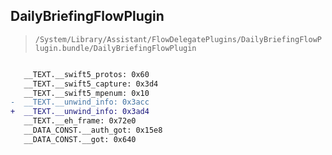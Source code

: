 ## DailyBriefingFlowPlugin

> `/System/Library/Assistant/FlowDelegatePlugins/DailyBriefingFlowPlugin.bundle/DailyBriefingFlowPlugin`

```diff

   __TEXT.__swift5_protos: 0x60
   __TEXT.__swift5_capture: 0x3d4
   __TEXT.__swift5_mpenum: 0x10
-  __TEXT.__unwind_info: 0x3acc
+  __TEXT.__unwind_info: 0x3ad4
   __TEXT.__eh_frame: 0x72e0
   __DATA_CONST.__auth_got: 0x15e8
   __DATA_CONST.__got: 0x640

```

